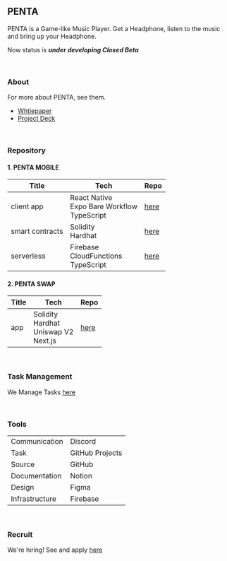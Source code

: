 ## PENTA

PENTA is a Game-like Music Player. Get a Headphone, listen to the music and bring up your Headphone.

Now status is ***under developing Closed Beta***

<br>

### About

For more about PENTA, see them.

- [Whtiepaper](https://whitepaper.penta.fan)
- [Project Deck](https://docsend.com/view/qgwejyudffurcecd)

<br>

### Repository

#### 1. PENTA MOBILE

|Title|Tech|Repo|
|-|-|-|
|client app|React Native<br>Expo Bare Workflow<br>TypeScript|[here](https://github.com/wall-of-death/penta-mobile)|
|smart contracts|Solidity<br>Hardhat|[here](https://github.com/wall-of-death/penta-smart-contracts)|
|serverless|Firebase<br>CloudFunctions<br>TypeScript|[here](https://github.com/wall-of-death/penta-firebase)|

#### 2. PENTA SWAP


|Title|Tech|Repo|
|-|-|-|
|app|Solidity<br>Hardhat<br>Uniswap V2<br>Next.js|[here](https://github.com/wall-of-death/penta-swap)|

<br>

### Task Management

We Manage Tasks [here](https://github.com/orgs/wall-of-death/projects/2)

<br>

### Tools

|||
|-|-|
|Communication|Discord|
|Task|GitHub Projects|
|Source|GitHub|
|Documentation|Notion|
|Design|Figma|
|Infrastructure|Firebase|

<br>

### Recruit

We're hiring! See and apply [here](https://www.notion.so/masatojames/PENTA-Recruit-Page-a89683b7caa640ab924febcb4a52bfeb)
